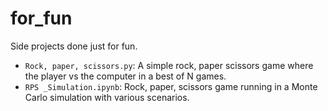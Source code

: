 # for_fun
Side projects done just for fun.

- `Rock, paper, scissors.py`: A simple rock, paper scissors game where the player vs the computer in a best of N games.
- `RPS _Simulation.ipynb`: Rock, paper, scissors game running in a Monte Carlo simulation with various scenarios.
